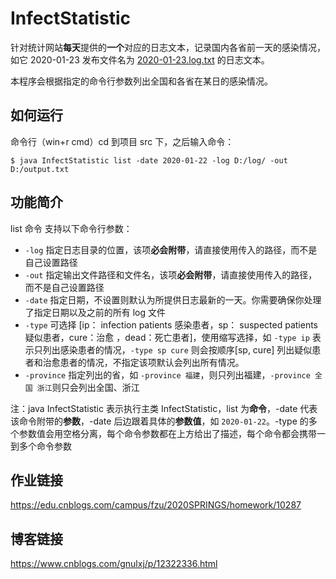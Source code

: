 # InfectStatistic

针对统计网站**每天**提供的**一个**对应的日志文本，记录国内各省前一天的感染情况，如它 2020-01-23 发布文件名为 [2020-01-23.log.txt](https://github.com/xjliang/InfectStatistic-main/blob/master/221701107/log/2020-01-23.log.txt) 的日志文本。

本程序会根据指定的命令行参数列出全国和各省在某日的感染情况。

## 如何运行

命令行（win+r cmd）cd 到项目 src 下，之后输入命令：

```shell
$ java InfectStatistic list -date 2020-01-22 -log D:/log/ -out D:/output.txt
```

## 功能简介

list 命令 支持以下命令行参数：

- `-log` 指定日志目录的位置，该项**必会附带**，请直接使用传入的路径，而不是自己设置路径
- `-out` 指定输出文件路径和文件名，该项**必会附带**，请直接使用传入的路径，而不是自己设置路径
- `-date` 指定日期，不设置则默认为所提供日志最新的一天。你需要确保你处理了指定日期以及之前的所有 log 文件
- `-type` 可选择 [ip： infection patients 感染患者，sp： suspected patients 疑似患者，cure：治愈 ，dead：死亡患者]，使用缩写选择，如 `-type ip` 表示只列出感染患者的情况，`-type sp cure` 则会按顺序[sp, cure] 列出疑似患者和治愈患者的情况，不指定该项默认会列出所有情况。
- `-province` 指定列出的省，如 `-province 福建`，则只列出福建，`-province 全国 浙江`则只会列出全国、浙江

注：java InfectStatistic 表示执行主类 InfectStatistic，list 为**命令**，-date 代表该命令附带的**参数**，-date 后边跟着具体的**参数值**，如 `2020-01-22`。-type 的多个参数值会用空格分离，每个命令参数都在上方给出了描述，每个命令都会携带一到多个命令参数

## 作业链接

https://edu.cnblogs.com/campus/fzu/2020SPRINGS/homework/10287

## 博客链接

https://www.cnblogs.com/gnulxj/p/12322336.html